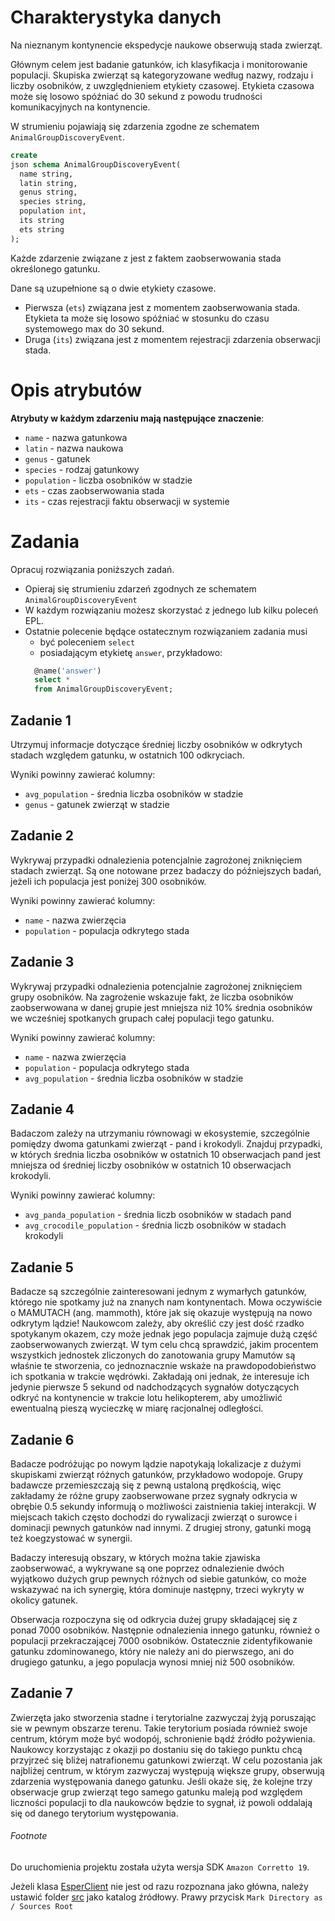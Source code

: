 # Charakterystyka danych

Na nieznanym kontynencie ekspedycje naukowe obserwują stada zwierząt.

Głównym celem jest badanie gatunków, ich klasyfikacja i monitorowanie populacji. Skupiska zwierząt są kategoryzowane
według nazwy, rodzaju i liczby osobników, z uwzględnieniem etykiety czasowej. Etykieta czasowa może się losowo spóźniać
do 30 sekund z powodu trudności komunikacyjnych na kontynencie.

W strumieniu pojawiają się zdarzenia zgodne ze schematem `AnimalGroupDiscoveryEvent`.

```sql
create
json schema AnimalGroupDiscoveryEvent(
  name string,
  latin string,
  genus string,
  species string,
  population int,
  its string
  ets string
);
```

Każde zdarzenie związane z jest z faktem zaobserwowania stada określonego gatunku.

Dane są uzupełnione są o dwie etykiety czasowe.
* Pierwsza (`ets`) związana jest z momentem zaobserwowania stada.
  Etykieta ta może się losowo spóźniać w stosunku do czasu systemowego max do 30 sekund.
* Druga (`its`) związana jest z momentem rejestracji zdarzenia obserwacji stada.
# Opis atrybutów

**Atrybuty w każdym zdarzeniu mają następujące znaczenie**:

* `name` - nazwa gatunkowa
* `latin` - nazwa naukowa
* `genus` - gatunek
* `species` - rodzaj gatunkowy
* `population` - liczba osobników w stadzie
* `ets` - czas zaobserwowania stada
* `its` - czas rejestracji faktu obserwacji w systemie

# Zadania

Opracuj rozwiązania poniższych zadań.

* Opieraj się strumieniu zdarzeń zgodnych ze schematem `AnimalGroupDiscoveryEvent`
* W każdym rozwiązaniu możesz skorzystać z jednego lub kilku poleceń EPL.
* Ostatnie polecenie będące ostatecznym rozwiązaniem zadania musi
    * być poleceniem `select`
    * posiadającym etykietę `answer`, przykładowo:
  ```sql
    @name('answer') 
    select *
    from AnimalGroupDiscoveryEvent;
  ```

## Zadanie 1

Utrzymuj informacje dotyczące średniej liczby osobników w odkrytych stadach względem gatunku, w ostatnich 100
odkryciach.

Wyniki powinny zawierać kolumny:
- `avg_population` - średnia liczba osobników w stadzie
- `genus` - gatunek zwierząt w stadzie

## Zadanie 2

Wykrywaj przypadki odnalezienia potencjalnie zagrożonej zniknięciem stadach zwierząt. Są one notowane przez badaczy do
późniejszych badań, jeżeli ich populacja jest poniżej 300 osobników.

Wyniki powinny zawierać kolumny:
- `name` - nazwa zwierzęcia
- `population` - populacja odkrytego stada

## Zadanie 3

Wykrywaj przypadki odnalezienia potencjalnie zagrożonej zniknięciem grupy osobników.
Na zagrożenie wskazuje fakt, że liczba osobników zaobserwowana w danej grupie jest mniejsza niż 10% średnia
osobników we wcześniej spotkanych grupach całej populacji tego gatunku.

Wyniki powinny zawierać kolumny:
- `name` - nazwa zwierzęcia
- `population` - populacja odkrytego stada
- `avg_population` - średnia liczba osobników w stadzie

## Zadanie 4
Badaczom zależy na utrzymaniu równowagi w ekosystemie, szczególnie pomiędzy dwoma gatunkami zwierząt - pand i krokodyli.
Znajduj przypadki, w których średnia liczba osobników w ostatnich
10 obserwacjach pand jest mniejsza od średniej liczby osobników w ostatnich 10 obserwacjach krokodyli.

Wyniki powinny zawierać kolumny:
- `avg_panda_population` - średnia liczb osobników w stadach pand
- `avg_crocodile_population` - średnia liczb osobników w stadach krokodyli

## Zadanie 5

Badacze są szczególnie zainteresowani jednym z wymarłych gatunków, którego nie spotkamy już na znanych nam kontynentach.
Mowa oczywiście o MAMUTACH (ang. mammoth), które jak się okazuje występują na nowo odkrytym lądzie! Naukowcom zależy,
aby
określić czy jest dość rzadko spotykanym okazem, czy może jednak jego populacja zajmuje dużą część zaobserwowanych
zwierząt. W tym celu chcą sprawdzić, jakim procentem wszystkich jednostek zliczonych do zanotowania grupy Mamutów są
właśnie te stworzenia, co jednoznacznie wskaże na prawdopodobieństwo ich spotkania w trakcie wędrówki. Zakładają oni
jednak, że interesuje ich jedynie pierwsze 5 sekund od nadchodzących sygnałów dotyczących odkryć na kontynencie w
trakcie lotu helikopterem,
aby umożliwić ewentualną pieszą wycieczkę w miarę racjonalnej odległości.

## Zadanie 6

Badacze podróżując po nowym lądzie napotykają lokalizacje z dużymi skupiskami zwierząt różnych gatunków, przykładowo
wodopoje. Grupy badawcze przemieszczają się z pewną ustaloną prędkością, więc zakładamy że różne grupy zaobserwowane
przez sygnały odkrycia
w obrębie 0.5 sekundy informują o możliwości zaistnienia takiej interakcji. W miejscach takich często dochodzi
do rywalizacji zwierząt o surowce i dominacji pewnych gatunków nad innymi. Z drugiej strony, gatunki mogą też
koegzystować w synergii.

Badaczy interesują obszary, w których można takie zjawiska zaobserwować, a wykrywane są one
poprzez odnalezienie dwóch wyjątkowo dużych grup pewnych różnych od siebie gatunków, co może wskazywać na ich synergię,
która dominuje następny, trzeci wykryty w okolicy gatunek.

Obserwacja rozpoczyna się od odkrycia dużej grupy składającej się z ponad 7000 osobników. Następnie odnalezienia innego
gatunku, również o populacji przekraczającej 7000 osobników. Ostatecznie zidentyfikowanie gatunku zdominowanego, który
nie należy ani do pierwszego, ani do drugiego gatunku, a jego populacja wynosi mniej niż 500 osobników.

## Zadanie 7

Zwierzęta jako stworzenia stadne i terytorialne zazwyczaj żyją poruszając sie w pewnym obszarze terenu. Takie terytorium
posiada również swoje centrum, którym może być wodopój, schronienie bądź źródło pożywienia. Naukowcy korzystając z
okazji po dostaniu się do takiego punktu chcą przyjrzeć się bliżej natrafionemu gatunkowi zwierząt. W celu pozostania
jak najbliżej centrum, w którym zazwyczaj występują większe grupy, obserwują zdarzenia występowania danego gatunku.
Jeśli okaże się, że kolejne trzy obserwacje grup zwierząt tego samego gatunku maleją pod względem liczności populacji to
dla naukowców będzie to sygnał, iż powoli oddalają się od danego terytorium występowania.

###### Footnote

Do uruchomienia projektu została użyta wersja SDK `Amazon Corretto 19`.

Jeżeli klasa [EsperClient](./src/com/esper/data/EsperClient.java) nie jest od razu rozpoznana jako główna, należy
ustawić folder [src](./src) jako katalog źródłowy.
Prawy przycisk `Mark Directory as / Sources Root`
